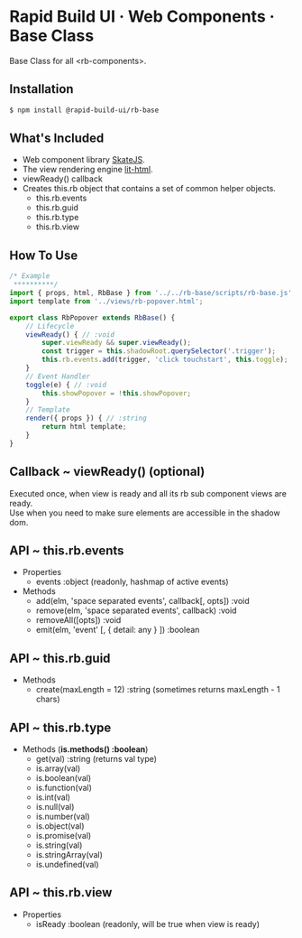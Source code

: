# Rapid Build UI · Web Components · Base Class
Base Class for all &lt;rb-components&gt;.  


## Installation
```bash
$ npm install @rapid-build-ui/rb-base
```


## What's Included
* Web component library [SkateJS](http://skatejs.netlify.com/).
* The view rendering engine [lit-html](https://polymer.github.io/lit-html/).
* viewReady() callback
* Creates this.rb object that contains a set of common helper objects.
	* this.rb.events
	* this.rb.guid
	* this.rb.type
	* this.rb.view


## How To Use
```js
/* Example
 **********/
import { props, html, RbBase } from '../../rb-base/scripts/rb-base.js';
import template from '../views/rb-popover.html';

export class RbPopover extends RbBase() {
	// Lifecycle
	viewReady() { // :void
		super.viewReady && super.viewReady();
		const trigger = this.shadowRoot.querySelector('.trigger');
		this.rb.events.add(trigger, 'click touchstart', this.toggle);
	}
	// Event Handler
	toggle(e) { // :void
		this.showPopover = !this.showPopover;
	}
	// Template
	render({ props }) { // :string
		return html template;
	}
}
```


## Callback ~ viewReady() (optional)
Executed once, when view is ready and all its rb sub component views are ready.  
Use when you need to make sure elements are accessible in the shadow dom.


## API ~ this.rb.events
* Properties
	* events :object (readonly, hashmap of active events)
* Methods
	* add(elm, 'space separated events', callback[, opts]) :void
	* remove(elm, 'space separated events', callback) :void
	* removeAll([opts]) :void
	* emit(elm, 'event' [, { detail: any } ]) :boolean


## API ~ this.rb.guid
* Methods
	* create(maxLength = 12) :string (sometimes returns maxLength - 1 chars)


## API ~ this.rb.type
* Methods (**is.methods() :boolean**)
	* get(val) :string (returns val type)
	* is.array(val)
	* is.boolean(val)
	* is.function(val)
	* is.int(val)
	* is.null(val)
	* is.number(val)
	* is.object(val)
	* is.promise(val)
	* is.string(val)
	* is.stringArray(val)
	* is.undefined(val)


## API ~ this.rb.view
* Properties
	* isReady :boolean (readonly, will be true when view is ready)